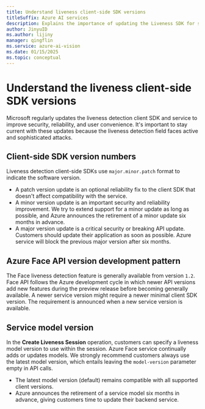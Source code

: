 ```yaml
---
title: Understand liveness client-side SDK versions 
titleSuffix: Azure AI services
description: Explains the importance of updating the Liveness SDK for security and reliability, detailing versioning and update policies
author: JinyuID
ms.author: lijiny
manager: qingflin
ms.service: azure-ai-vision
ms.date: 01/15/2025
ms.topic: conceptual
---
```


# Understand the liveness client-side SDK versions

Microsoft regularly updates the liveness detection client SDK and service to improve security, reliability, and user convenience. It's important to stay current with these updates because the liveness detection field faces active and sophisticated attacks.

## Client-side SDK version numbers

Liveness detection client-side SDKs use `major.minor.patch` format to indicate the software version.
- A patch version update is an optional reliability fix to the client SDK that doesn't affect compatibility with the service.
- A minor version update is an important security and reliability improvement. We try to extend support for a minor update as long as possible, and Azure announces the retirement of a minor update six months in advance.
- A major version update is a critical security or breaking API update. Customers should update their application as soon as possible. Azure service will block the previous major version after six months.

## Azure Face API version development pattern

The Face liveness detection feature is generally available from version `1.2`. Face API follows the Azure development cycle in which newer API versions add new features during the preview release before becoming generally available. A newer service version might require a newer minimal client SDK version. The requirement is announced when a new service version is available.

## Service model version

In the **Create Liveness Session** operation, customers can specify a liveness model version to use within the session. Azure Face service continually adds or updates models. We strongly recommend customers always use the latest model version, which entails leaving the `model-version` parameter empty in API calls.
- The latest model version (default) remains compatible with all supported client versions.
- Azure announces the retirement of a service model six months in advance, giving customers time to update their backend service.
